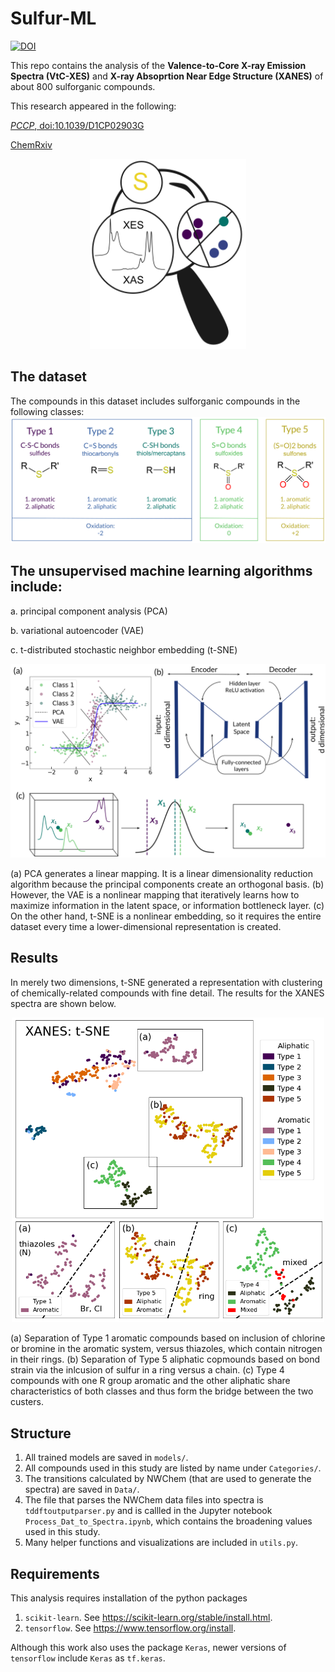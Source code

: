 # Sulfur-ML

[![DOI](https://zenodo.org/badge/362850133.svg)](https://zenodo.org/badge/latestdoi/362850133)

This repo contains the analysis of the **Valence-to-Core X-ray Emission Spectra (VtC-XES)** and **X-ray Absoprtion Near Edge Structure (XANES)** of about 800 sulforganic compounds.

This research appeared in the following:

[*PCCP*, doi:10.1039/D1CP02903G](https://doi.org/10.1039/D1CP02903G)

[ChemRxiv](https://chemrxiv.org/engage/chemrxiv/article-details/60cbb47ffca4902445c7ac4b)

<p align="center">
	<img src="docs/TOC.svg" alt="drawing" width="250"/>
</p>


## The dataset
The compounds in this dataset includes sulforganic compounds in the following classes:
![dimension_reduction_overview](docs/types.svg)


## The unsupervised machine learning algorithms include:

a. principal component analysis (PCA)

b. variational autoencoder (VAE)

c. t-distributed stochastic neighbor embedding (t-SNE)

<p align="center">
	<img src="docs/PCA_vs_VAE_vs_TSNE.svg" alt="drawing" width="700"/>
</p>

(a) PCA generates a linear mapping. It is a linear dimensionality reduction algorithm because the principal components create an orthogonal basis. (b) However, the VAE is a nonlinear mapping that iteratively learns how to maximize information in the latent space, or information bottleneck layer. (c) On the other hand, t-SNE is a nonlinear embedding, so it requires the entire dataset every time a lower-dimensional representation is created.


## Results
In merely two dimensions, t-SNE generated a representation with clustering of chemically-related compounds with fine detail. The results for the XANES spectra are shown below.

<p align="center">
	<img src="docs/xanes_tsne_subclusters.png" alt="drawing" width="500"/>
</p>

(a) Separation of Type 1 aromatic compounds based on inclusion of chlorine or bromine in the aromatic system, versus thiazoles, which contain nitrogen in their rings. (b) Separation of Type 5 aliphatic copmounds based on bond strain via the inlcusion of sulfur in a ring versus a chain. (c) Type 4 compounds with one R group aromatic and the other aliphatic share characteristics of both classes and thus form the bridge between the two custers.


## Structure
1. All trained models are saved in ```models/```.
2. All compounds used in this study are listed by name under ```Categories/```.
3. The transitions calculated by NWChem (that are used to generate the spectra) are saved in ```Data/```.
4. The file that parses the NWChem data files into spectra is ```tddftoutputparser.py``` and is callled in the Jupyter notebook ```Process_Dat_to_Spectra.ipynb```, which contains the broadening values used in this study.
5. Many helper functions and visualizations are included in ```utils.py```.


## Requirements
This analysis requires installation of the python packages

1. ```scikit-learn```. See <https://scikit-learn.org/stable/install.html>.
2. ```tensorflow```. See <https://www.tensorflow.org/install>.

Although this work also uses the package ```Keras```, newer versions of ```tensorflow``` include ```Keras``` as ```tf.keras```.
